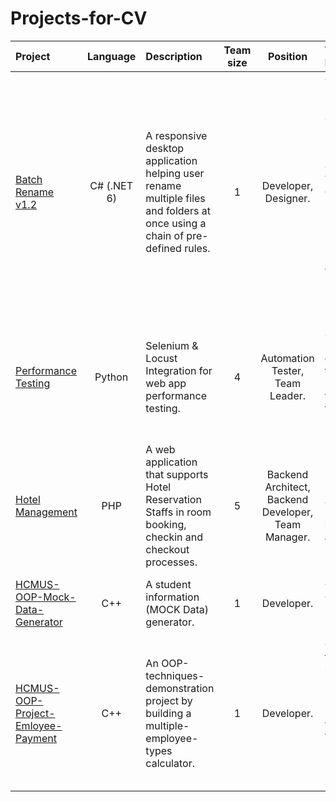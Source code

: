 # Projects-for-CV

| Project | Language | Description | Team size | Position | Technical Details | Achievement | Time spent | Ending month |
| :-- | :-: | :-- | :-: | :-: | :-- | :-- | :-: | :-: |
| [Batch Rename v1.2](../Projects-for-CV/Csharp%20WPF%20-%20Batch%20Rename/README.md) | C# (.NET 6) | A responsive desktop application helping user rename multiple files and folders at once using a chain of pre-defined rules. | 1 | Developer, Designer. | C# WPF (.NET 6); Design Patterns: Singleton, Factory, Prototype, Builder, Converter, Template Class, Delegate & Event, and Dependency Injection (plugin architecture using DLL); Regular Expression. | Knowledge of C# (.NET 6) and WPF UI fundamentals | About 2 weeks | 02/2024 |
| [Performance Testing](../Projects-for-CV/Python%20Locust%20-%20Performance%20Testing/README.md) | Python | Selenium & Locust Integration for web app performance testing. | 4 | Automation Tester, Team Leader. | Python, Selenium (with remote debugging technique), Locust - load testing framework, Delegate & Event pattern. | Knowledge of performance testing, Python, Seleniun and Locust | About 1 month | 11/2023 |
| [Hotel Management](../Projects-for-CV/PHP%20-%20Hotel%20Management/README.md) | PHP | A web application that supports Hotel Reservation Staffs in room booking, checkin and checkout processes. | 5 | Backend Architect, Backend Developer, Team Manager. | PHP, 3-layer Model, OOP, XAMPP, ngrok, JSON based API, and MySQL. | Knowledge of 3-layer model and API versioning | About 1 month | 01/2023 |
| [HCMUS-OOP-Mock-Data-Generator](../Projects-for-CV/C++%20-%20Object%20Oriented%20Programming/HCMUS-OOP-Mock-Data-Generator/README.md) | C++ | A student information (MOCK Data) generator. | 1 | Developer. | C++, OOP, Converter Pattern, randomization. | Knowledge of how randomization in computers works. | About 2 weeks. | 04/2022 |
| [HCMUS-OOP-Project-Emloyee-Payment](../Projects-for-CV/C++%20-%20Object%20Oriented%20Programming/HCMUS-OOP-Project-Emloyee-Payment/README.md) | C++ | An OOP-techniques-demonstration project by building a multiple-employee-types calculator. | 1 | Developer. | OOP techniques, such as: Inheritance, Polymorphism, Encapsulation, Abstraction, and Design Patterns (Factory, Prototype, Singleton). | Knowledge of OOP. | About 1 week. | 04/2022 |
